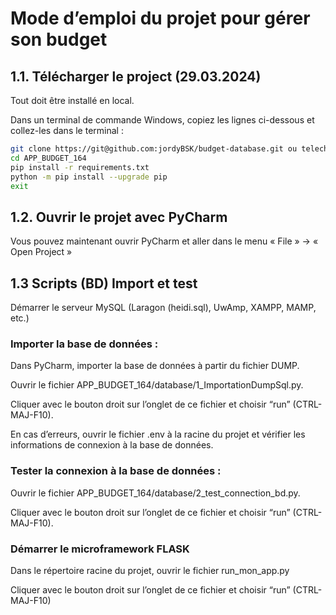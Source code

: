 # Mode d’emploi du projet pour gérer son budget
## 1.1. Télécharger le project (29.03.2024)

Tout doit être installé en local.

Dans un terminal de commande Windows, copiez les lignes ci-dessous et collez-les dans le terminal :

```bash
git clone https://git@github.com:jordyBSK/budget-database.git ou telecharger le fichier zip sur git hub
cd APP_BUDGET_164
pip install -r requirements.txt
python -m pip install --upgrade pip
exit
```

## 1.2. Ouvrir le projet avec PyCharm
Vous pouvez maintenant ouvrir PyCharm et aller dans le menu « File » -> « Open Project »


## 1.3 Scripts (BD) Import et test
Démarrer le serveur MySQL (Laragon (heidi.sql), UwAmp, XAMPP, MAMP, etc.)

### Importer la base de données :

Dans PyCharm, importer la base de données à partir du fichier DUMP.

Ouvrir le fichier APP_BUDGET_164/database/1_ImportationDumpSql.py.

Cliquer avec le bouton droit sur l’onglet de ce fichier et choisir “run” (CTRL-MAJ-F10).

En cas d’erreurs, ouvrir le fichier .env à la racine du projet et vérifier les informations de connexion à la base de données.

### Tester la connexion à la base de données :

Ouvrir le fichier APP_BUDGET_164/database/2_test_connection_bd.py.

Cliquer avec le bouton droit sur l’onglet de ce fichier et choisir “run” (CTRL-MAJ-F10).

### Démarrer le microframework FLASK

Dans le répertoire racine du projet, ouvrir le fichier run_mon_app.py

Cliquer avec le bouton droit sur l’onglet de ce fichier et choisir “run” (CTRL-MAJ-F10)




